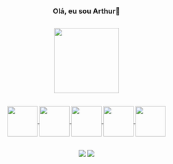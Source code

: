<h3 align="center">Olá, eu sou Arthur👋<h3>

##
  <div align="center">
    <a href="https://github.com/ArthurAraujo05">
    <img height="150em" src="https://github-readme-stats.vercel.app/api/top-langs/?username=ArthurAraujo05&layout=compact&langs_count=7&theme=radical"/>
  </div>

##
	
<div align="center">
	<img align="center" height="70em" src="https://cdn.icon-icons.com/icons2/2107/PNG/512/file_type_html_icon_130541.png">	
	<img align="center" height="70em" src="https://cdn.icon-icons.com/icons2/2107/PNG/512/file_type_css_icon_130661.png">	
	<img align="center" height="70em" src="https://cdn.icon-icons.com/icons2/2107/PNG/512/file_type_js_official_icon_130509.png">	
	<img align="center" height="70em" src="https://cdn.icon-icons.com/icons2/2107/PNG/512/file_type_node_icon_130301.png">				
	<img align="center" height="70em" src="https://cdn.icon-icons.com/icons2/2415/PNG/512/mysql_original_wordmark_logo_icon_146417.png">	
</div>

##

<div align="center">
    <a align="center" href="https://mail.google.com/mail/u/0/#inbox?compose=CllgCJZcQsfJNDbzBtllMdSnkBWtCRZbbbjLrkGTbdPwslzwgJKHlqCMGFMRddnkJkmbRqpwHRL" target="_blank">
   <img align="center" src="https://img.shields.io/badge/Gmail-D14836?style=for-the-badge&logo=gmail&logoColor=white" target="_blank"></a> 

   <a align="center" href="https://www.linkedin.com/in/moyseys-ferreira-veroni-a55611231/" target="_blank">
   <img align="center" src="https://img.shields.io/badge/-LinkedIn-%230077B5?style=for-the-badge&logo=linkedin&logoColor=white" target="_blank"></a> 
  </div>
